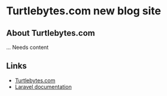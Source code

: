 # Turtlebytes.com new blog site

## About Turtlebytes.com

... Needs content

## Links

- [Turtlebytes.com](https://turtlebytes.com)
- [Laravel documentation](./README_LARAVEL.md)
